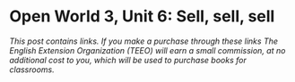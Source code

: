 # Open World 3, Unit 6: Sell, sell, sell
*This post contains links. If you make a purchase through these links The English Extension Organization (TEEO) will earn a small commission, at no additional cost to you, which will be used to purchase books for classrooms.*

<!--stackedit_data:
eyJoaXN0b3J5IjpbLTcyOTAxNDM1OV19
-->